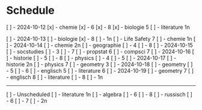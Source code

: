 # Schedule

[ ] - 2024-10-12
    [x] - chemie
        [x] - 6
        [x] - 8
    [x] - biologie 5
    [ ] - literature 1n
  
[ ] - 2024-10-13
    [ ] - biologie
        [x] - 8
        [ ] - 1n
    [ ] - Life Safety 7
    [ ] - chemie 1n
[ ] - 2024-10-14
    [ ] - chemie 2n
    [ ] - geographie
        [ ] - 4
        [ ] - 8
[ ] - 2024-10-15
    [ ] - socstudies
        [ ] - 3
        [ ] - 7
    [ ] - propstat 6
    [ ] - compsci 7
[ ] - 2024-10-16
    [ ] - historie
        [ ] - 5
        [ ] - 8
    [ ] - physics
        [ ] - 4
        [ ] - 5
[ ] - 2024-10-17
    [ ] - historie 2n
    [ ] - physics 7
    [ ] - geometry 3
[ ] - 2024-10-18
    [ ] - geometry
        [ ] - 5
        [ ] - 6
    [ ] - englisch 5
    [ ] - literature 6
[ ] - 2024-10-19
    [ ] - geometry 7
    [ ] - englisch 8
    [ ] - literature
        [ ] - 8
        [ ] - 1n

-----

[ ] - Unscheduled
    [ ] - literature 1n
    [ ] - algebra
        [ ] - 6
        [ ] - 8
    [ ] - russisch
        [ ] - 6
        [ ] - 7
        [ ] - 2n
